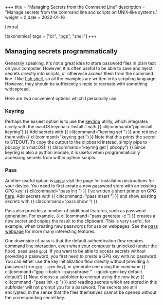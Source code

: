 +++
title = "Managing Secrets from the Command Line"
description = "Manage secrets from the command line and scripts on UNIX-like systems."
weight = 0
date = 2022-01-16

[extra]

[taxonomies]
tags = ["cli", "pgp", "shell"]
+++
## Managing secrets programmatically
Generally speaking, it's not a great idea to store password files in plain text on your computer.
However, it is often useful to be able to save and inject secrets directly into scripts, or otherwise access them from the command line.
I like [fish shell](https://fishshell.com), so all the examples are written in its scripting language.
However, they should be sufficiently simple to recreate with something widespread.

Here are two convenient options which I personally use.

### Keyring
Perhaps the easiest option is to use the [keyring](https://pypi.org/project/keyring/) utility, which integrates nicely with the macOS keychain.
Install it with
{{ cli(command="pip install keyring") }}
Add secrets with
{{ cli(command="keyring set <secret-name> <username>") }}
and retrieve them with
{{ cli(command="keyring get <secret-name> <username>") }}
Note that this prints the secret to STDOUT.
To copy the output to the clipboard instead, simply pipe to pbcopy (on macOS):
{{ cli(command="keyring get <secret> <username> | pbcopy") }}
Since keyring is also a python module, it is useful when programmatically accessing secrets from within python scripts.

### Pass
Another useful option is [pass](https://www.passwordstore.org/): visit the page for installation instructions for your device.
You need to first create a new password store with an existing GPG key:
{{ cli(command="pass init <key-id>") }}
I've written a short primer on GPG [here](@/writing/sharing-secrets-with-gnupg.md).
Add secrets with
{{ cli(command="pass insert <secret-name>") }}
and show existing secrets with
{{ cli(command="pass show <secret-name>") }}

Pass also provides a number of additional features, such as password generation.
For example,
{{ cli(command="pass generate -c <secret-name>") }}
creates a new secret and copies the result to the clipboard.
This is very useful, for example, when creating new passwords for use on webpages.
See the [pass webpage](https://www.passwordstore.org/) for more many interesting features.

One downside of pass is that the default authentication flow requires command line interaction, even when your computer is unlocked (under the hood, pass uses `gpg`).
If you want to be able to access secrets without providing a password, you first need to create a GPG key with no password.
You can either use the key initialization flow directly without providing a password (run `gpg --gen-key`), or generate one using the command
{{ cli(command="gpg --batch --passphrase '' --quick-gen-key <no-auth-key-id> default default") }}
Now, choose a subfolder to encrypt using the new key:
{{ cli(command="pass init -p <no-auth-foldername> <no-auth-key-id>") }}
and reading secrets which are stored in this subfolder will not prompt you for a password.
The secrets are still encrypted, in the sense that the files themselves cannot be opened without the corresponding secret key.
